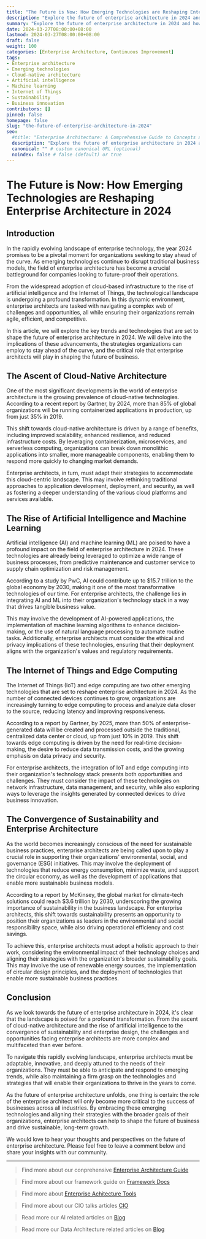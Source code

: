 ```yaml
---
title: "The Future is Now: How Emerging Technologies are Reshaping Enterprise Architecture in 2024"
description: "Explore the future of enterprise architecture in 2024 and how emerging technologies like cloud-native architecture, AI/ML, IoT, and sustainability are reshaping the landscape. Discover strategies for enterprise architects to navigate this dynamic environment and drive business innovation."
summary: "Explore the future of enterprise architecture in 2024 and how emerging technologies like cloud-native architecture, AI/ML, IoT, and sustainability are reshaping the landscape. Discover strategies for enterprise architects to navigate this dynamic environment and drive business innovation."
date: 2024-03-27T08:00:00+08:00
lastmod: 2024-03-27T08:00:00+08:00
draft: false
weight: 100
categories: [Enterprise Architecture, Continuous Improvement]
tags: 
- Enterprise architecture
- Emerging technologies
- Cloud-native architecture
- Artificial intelligence
- Machine learning
- Internet of Things
- Sustainability
- Business innovation
contributors: []
pinned: false
homepage: false
slug: "the-future-of-enterprise-architecture-in-2024"
seo:
  #title: "Enterprise Architecture: A Comprehensive Guide to Concepts and Industry Practices" # custom title (optional)
  description: "Explore the future of enterprise architecture in 2024 and how emerging technologies like cloud-native architecture, AI/ML, IoT, and sustainability are reshaping the landscape. Discover strategies for enterprise architects to navigate this dynamic environment and drive business innovation." # custom description (recommended)
  canonical: "" # custom canonical URL (optional)
  noindex: false # false (default) or true
---
```


# The Future is Now: How Emerging Technologies are Reshaping Enterprise Architecture in 2024

## Introduction

In the rapidly evolving landscape of enterprise technology, the year 2024 promises to be a pivotal moment for organizations seeking to stay ahead of the curve. As emerging technologies continue to disrupt traditional business models, the field of enterprise architecture has become a crucial battleground for companies looking to future-proof their operations. 

From the widespread adoption of cloud-based infrastructure to the rise of artificial intelligence and the Internet of Things, the technological landscape is undergoing a profound transformation. In this dynamic environment, enterprise architects are tasked with navigating a complex web of challenges and opportunities, all while ensuring their organizations remain agile, efficient, and competitive.

In this article, we will explore the key trends and technologies that are set to shape the future of enterprise architecture in 2024. We will delve into the implications of these advancements, the strategies organizations can employ to stay ahead of the curve, and the critical role that enterprise architects will play in shaping the future of business.

## The Ascent of Cloud-Native Architecture

One of the most significant developments in the world of enterprise architecture is the growing prevalence of cloud-native technologies. According to a recent report by Gartner, by 2024, more than 85% of global organizations will be running containerized applications in production, up from just 35% in 2019.

This shift towards cloud-native architecture is driven by a range of benefits, including improved scalability, enhanced resilience, and reduced infrastructure costs. By leveraging containerization, microservices, and serverless computing, organizations can break down monolithic applications into smaller, more manageable components, enabling them to respond more quickly to changing market demands.

Enterprise architects, in turn, must adapt their strategies to accommodate this cloud-centric landscape. This may involve rethinking traditional approaches to application development, deployment, and security, as well as fostering a deeper understanding of the various cloud platforms and services available.

## The Rise of Artificial Intelligence and Machine Learning

Artificial intelligence (AI) and machine learning (ML) are poised to have a profound impact on the field of enterprise architecture in 2024. These technologies are already being leveraged to optimize a wide range of business processes, from predictive maintenance and customer service to supply chain optimization and risk management.

According to a study by PwC, AI could contribute up to $15.7 trillion to the global economy by 2030, making it one of the most transformative technologies of our time. For enterprise architects, the challenge lies in integrating AI and ML into their organization's technology stack in a way that drives tangible business value.

This may involve the development of AI-powered applications, the implementation of machine learning algorithms to enhance decision-making, or the use of natural language processing to automate routine tasks. Additionally, enterprise architects must consider the ethical and privacy implications of these technologies, ensuring that their deployment aligns with the organization's values and regulatory requirements.

## The Internet of Things and Edge Computing

The Internet of Things (IoT) and edge computing are two other emerging technologies that are set to reshape enterprise architecture in 2024. As the number of connected devices continues to grow, organizations are increasingly turning to edge computing to process and analyze data closer to the source, reducing latency and improving responsiveness.

According to a report by Gartner, by 2025, more than 50% of enterprise-generated data will be created and processed outside the traditional, centralized data center or cloud, up from just 10% in 2019. This shift towards edge computing is driven by the need for real-time decision-making, the desire to reduce data transmission costs, and the growing emphasis on data privacy and security.

For enterprise architects, the integration of IoT and edge computing into their organization's technology stack presents both opportunities and challenges. They must consider the impact of these technologies on network infrastructure, data management, and security, while also exploring ways to leverage the insights generated by connected devices to drive business innovation.

## The Convergence of Sustainability and Enterprise Architecture

As the world becomes increasingly conscious of the need for sustainable business practices, enterprise architects are being called upon to play a crucial role in supporting their organizations' environmental, social, and governance (ESG) initiatives. This may involve the deployment of technologies that reduce energy consumption, minimize waste, and support the circular economy, as well as the development of applications that enable more sustainable business models.

According to a report by McKinsey, the global market for climate-tech solutions could reach $3.6 trillion by 2030, underscoring the growing importance of sustainability in the business landscape. For enterprise architects, this shift towards sustainability presents an opportunity to position their organizations as leaders in the environmental and social responsibility space, while also driving operational efficiency and cost savings.

To achieve this, enterprise architects must adopt a holistic approach to their work, considering the environmental impact of their technology choices and aligning their strategies with the organization's broader sustainability goals. This may involve the use of renewable energy sources, the implementation of circular design principles, and the deployment of technologies that enable more sustainable business practices.

## Conclusion

As we look towards the future of enterprise architecture in 2024, it's clear that the landscape is poised for a profound transformation. From the ascent of cloud-native architecture and the rise of artificial intelligence to the convergence of sustainability and enterprise design, the challenges and opportunities facing enterprise architects are more complex and multifaceted than ever before.

To navigate this rapidly evolving landscape, enterprise architects must be adaptable, innovative, and deeply attuned to the needs of their organizations. They must be able to anticipate and respond to emerging trends, while also maintaining a firm grasp on the technologies and strategies that will enable their organizations to thrive in the years to come.

As the future of enterprise architecture unfolds, one thing is certain: the role of the enterprise architect will only become more critical to the success of businesses across all industries. By embracing these emerging technologies and aligning their strategies with the broader goals of their organizations, enterprise architects can help to shape the future of business and drive sustainable, long-term growth.

We would love to hear your thoughts and perspectives on the future of enterprise architecture. Please feel free to leave a comment below and share your insights with our community.

---

> Find more about our conprehensive [Enterprise Architecture Guide](/docs/ultimate-guides/chapter-1.1-introduction-of-enterprise-architecture/)

> Find more about our framework guide on [Framework Docs](/docs/frameworks/)

> Find more about [Enterprise Achitecture Tools](/docs/software-tools/)

> Find more about our CIO talks articles [CIO](/tags/cio/)

> Read more our AI related articles on [Blog](/tags/artificial-intelligence/)

> Read more our Data Architecture related articles on [Blog](/tags/data-architecture/)

